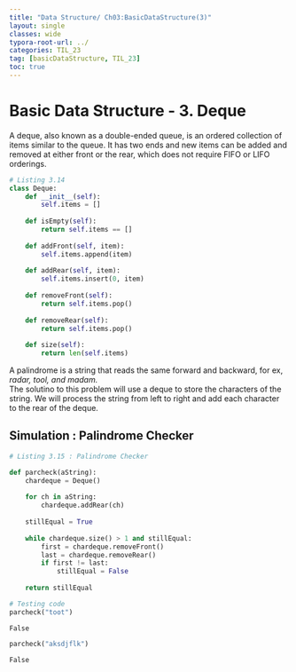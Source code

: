 ```yaml
---
title: "Data Structure/ Ch03:BasicDataStructure(3)"
layout: single
classes: wide
typora-root-url: ../
categories: TIL_23
tag: [basicDataStructure, TIL_23]
toc: true
---
```




# Basic Data Structure - 3. Deque

A deque, also known as a double-ended queue, is an ordered collection of items similar to the queue. It has two ends and new items can be added and removed at either front or the rear, which does not require FIFO or LIFO orderings.


```python
# Listing 3.14
class Deque:
    def __init__(self):
        self.items = []
        
    def isEmpty(self):
        return self.items == []
    
    def addFront(self, item):
        self.items.append(item)
        
    def addRear(self, item):
        self.items.insert(0, item)
        
    def removeFront(self):
        return self.items.pop()
    
    def removeRear(self):
        return self.items.pop()
    
    def size(self):
        return len(self.items)
```

A palindrome is a string that reads the same forward and backward, for ex, *radar, tool, and madam.*  
The solutino to this problem will use a deque to store the characters of the string. We will process the string from left to right and add each character to the rear of the deque.



## Simulation : Palindrome Checker 


```python
# Listing 3.15 : Palindrome Checker

def parcheck(aString):
    chardeque = Deque()
    
    for ch in aString:
        chardeque.addRear(ch)
        
    stillEqual = True
    
    while chardeque.size() > 1 and stillEqual:
        first = chardeque.removeFront()
        last = chardeque.removeRear()
        if first != last:
            stillEqual = False
            
    return stillEqual
```


```python
# Testing code
parcheck("toot")
```


    False




```python
parcheck("aksdjflk")
```


    False

